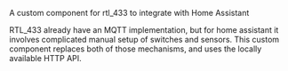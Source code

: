 A custom component for rtl_433 to integrate with Home Assistant


RTL_433 already have an MQTT implementation, but for home assistant it involves complicated manual setup of switches and sensors.
This custom component replaces both of those mechanisms, and uses the locally available HTTP API.

